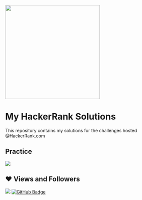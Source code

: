<a href="https://www.hackerrank.com/danilo_nelder"> <img src="https://i.imgur.com/YQnaKXf.png" width="300px" /></a>

# My HackerRank Solutions

This repository contains my solutions for the challenges hosted @HackerRank.com

## Practice

<div align="left">
	<a href="https://github.com/DaniloNelder/HackerRanks/tree/main/Java"> <img src="https://img.icons8.com/color/96/000000/java-coffee-cup-logo--v2.png"/></a>
</div>



## ❤ Views and Followers
<a href="https://komarev.com/ghpvc/?username=danilonelder"><img src="https://komarev.com/ghpvc/?username=danilonelder"></a>
<a href="https://github.com/danilonelder?tab=followers"><img src="https://img.shields.io/github/followers/danilonelder?label=Followers&style=social" alt="GitHub Badge"></a>
